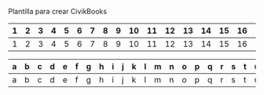Plantilla para crear CivikBooks

|1 | 2| 3|4 | 5| 6|7 | 8| 9|10 | 11| 12|13 | 14| 15|16 | 17| 18|19 | 20|
|------------ | -------------|------------ |------------ | -------------|------------ |------------ | -------------|------------ |------------ | -------------|------------ |------------ | -------------|------------ |------------ | -------------|------------ |------------ | -------------|
|1 | 2| 3|4 | 5| 6|7 | 8| 9|10 | 11| 12|13 | 14| 15|16 | 17| 18|19 | 20|

|a| b| c|d|e|f|g | h| i|j | k| l|m | n| o|p | q|r|s |t|u|v |w|x|y |z|
|------------ | -------------|------------ |------------ | -------------|------------ |------------ | -------------|------------ |------------ | -------------|------------ |------------ | -------------|------------ |------------ | -------------|------------ |------------ | -------------|------------ | -------------|------------ |------------ | -------------| -------------|
|a| b| c|d|e|f|g | h| i|j | k| l|m | n| o|p | q|r|s |t|u|v |w|x|y |z|
